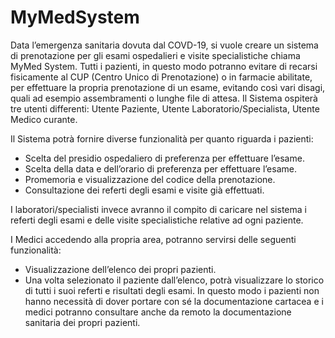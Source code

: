 # MyMedSystem
Data l’emergenza sanitaria dovuta dal COVD-19, si vuole creare un sistema di prenotazione per gli esami ospedalieri e visite specialistiche chiama MyMed System. Tutti i pazienti, in questo modo potranno evitare di recarsi fisicamente al CUP (Centro Unico di Prenotazione) o in farmacie abilitate, per effettuare la propria prenotazione di un esame, evitando così vari disagi, quali ad esempio assembramenti o lunghe file di attesa. 
Il Sistema ospiterà tre utenti differenti: Utente Paziente, Utente Laboratorio/Specialista, Utente Medico curante.

Il Sistema potrà fornire diverse funzionalità per quanto riguarda i pazienti:
* Scelta del presidio ospedaliero di preferenza per effettuare l’esame.
* Scelta della data e dell’orario di preferenza per effettuare l’esame.
* Promemoria e visualizzazione del codice della prenotazione.
* Consultazione dei referti degli esami e visite già effettuati.
  
I laboratori/specialisti invece avranno il compito di caricare nel sistema i referti degli esami e delle visite specialistiche relative ad ogni paziente.

I Medici accedendo alla propria area, potranno servirsi delle seguenti funzionalità:
* Visualizzazione dell’elenco dei propri pazienti.
* Una volta selezionato il paziente dall’elenco, potrà visualizzare lo storico di tutti i suoi referti e risultati degli esami.
In questo modo i pazienti non hanno necessità di dover portare con sé la documentazione cartacea e i medici potranno consultare anche da remoto la documentazione sanitaria dei propri pazienti.
